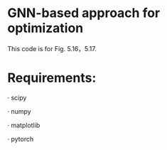 # GNN-based approach for optimization

This code is for Fig. 5.16，5.17.

# Requirements:
· scipy 

· numpy

· matplotlib

· pytorch
